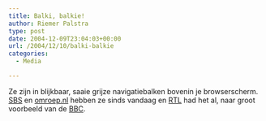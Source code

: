 ```yaml
---
title: Balki, balkie!
author: Riemer Palstra
type: post
date: 2004-12-09T23:04:03+00:00
url: /2004/12/10/balki-balkie
categories:
  - Media

---
```

Ze zijn in blijkbaar, saaie grijze navigatiebalken bovenin je browserscherm. [SBS][1] en [omroep.nl][2] hebben ze sinds vandaag en [RTL][3] had het al, naar groot voorbeeld van de [BBC][4].

 [1]: http://www.sbsnet.nl/
 [2]: http://portal.omroep.nl/
 [3]: http://www.rtl.nl/experience/rtl/
 [4]: http://www.bbc.co.uk/